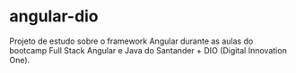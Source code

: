 # angular-dio
Projeto de estudo sobre o framework Angular durante as aulas do bootcamp Full Stack Angular e Java do Santander + DIO (Digital Innovation One).
